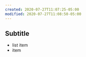 ```yaml
---
created: 2020-07-27T11:07:25-05:00
modified: 2020-07-27T11:08:50-05:00
---
```


## Subtitle

* list item
* item